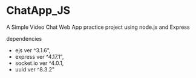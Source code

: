 # ChatApp_JS
A Simple Video Chat Web App practice project using node.js and Express

  dependencies
    <ul>
    <li>ejs ver ^3.1.6",</li>
    <li>express ver ^4.17.1",</li>
    <li>socket.io ver ^4.0.1,</li>
    <li>uuid ver ^8.3.2"</li>
    </ur>
